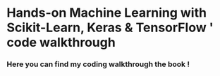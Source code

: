 # Hands-on Machine Learning with Scikit-Learn, Keras & TensorFlow ' code walkthrough 
### Here you can find my coding walkthrough the book  ! 

